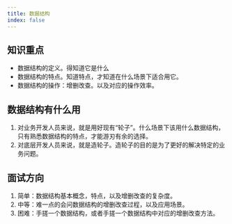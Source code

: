 ```yaml
---
title: 数据结构
index: false
---
```


## 知识重点
- 数据结构的定义。得知道它是什么
- 数据结构的特点。知道特点，才知道在什么场景下适合用它。
- 数据结构的操作：增删改查。以及对应的操作效率。

## 数据结构有什么用

1. 对业务开发人员来说，就是用好现有“轮子”。什么场景下该用什么数据结构，只有熟悉数据结构的特点，才能游刃有余的选择。
2. 对底层开发人员来说，就是造轮子。造轮子的目的是为了更好的解决特定的业务问题。

## 面试方向
1. 简单：数据结构基本概念，特点，以及增删改查的复杂度。
2. 中等：难一点的会问数据结构的增删改查过程，以及应用场景。
3. 困难：手搓一个数据结构，或者手搓一个数据结构中对应的增删改查方法。
